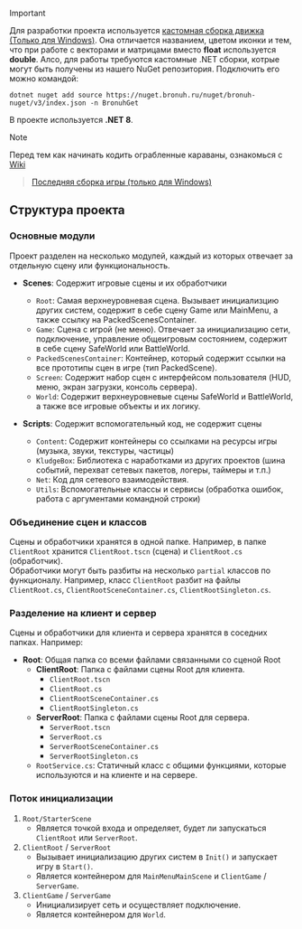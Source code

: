 > [!IMPORTANT]
> Для разработки проекта используется [кастомная сборка движка (Только для Windows)](https://cloud.abro.cc/s/ctYQn7TRaLngYa6). Она отличается названием, цветом иконки и тем, что при работе с векторами и матрицами вместо **float** используется **double**.
> Алсо, для работы требуются кастомные .NET сборки, котрые могут быть получены из нашего NuGet репозитория. Подключить его можно командой:
> ```
> dotnet nuget add source https://nuget.bronuh.ru/nuget/bronuh-nuget/v3/index.json -n BronuhGet
> ```
> В проекте используется **.NET 8**.

> [!NOTE]
> Перед тем как начинать кодить ограбленные караваны, ознакомься с [Wiki](https://github.com/AbroGames/NeonWarfare/wiki)

> [Последняя сборка игры (только для Windows)](https://cloud.abro.cc/s/eHji3prB9HE2D4g)

## Структура проекта
### Основные модули
Проект разделен на несколько модулей, каждый из которых отвечает за отдельную сцену или функциональность.

- **Scenes**: Содержит игровые сцены и их обработчики
  - `Root`: Самая верхнеуровневая сцена. Вызывает инициализцию других систем, содержит в себе сцену Game или MainMenu, а также ссылку на PackedScenesContainer.
  - `Game`: Сцена с игрой (не меню). Отвечает за инициализацию сети, подключение, управление общеигровым состоянием, содержит в себе сцену SafeWorld или BattleWorld.
  - `PackedScenesContainer`: Контейнер, который содержит ссылки на все прототипы сцен в игре (тип PackedScene).
  - `Screen`: Содержит набор сцен с интерфейсом пользователя (HUD, меню, экран загрузки, консоль сервера).
  - `World`: Содержит верхнеуровневые сцены SafeWorld и BattleWorld, а также все игровые объекты и их логику.

- **Scripts**: Содержит вспомогательный код, не содержит сцены
  - `Content`: Содержит контейнеры со ссылками на ресурсы игры (музыка, звуки, текстуры, частицы)
  - `KludgeBox`: Библиотека с наработками из других проектов (шина событий, перехват сетевых пакетов, логеры, таймеры и т.п.)
  - `Net`: Код для сетевого взаимодействия.
  - `Utils`: Вспомогательные классы и сервисы (обработка ошибок, работа с аргументами командной строки)

### Объединение сцен и классов
Сцены и обработчики хранятся в одной папке. Например, в папке `ClientRoot` хранится `ClientRoot.tscn` (сцена) и `ClientRoot.cs` (обработчик).  
Обработчики могут быть разбиты на несколько `partial` классов по функционалу. Например, класс `ClientRoot` разбит на файлы `ClientRoot.cs`, `ClientRootSceneContainer.cs`, `ClientRootSingleton.cs`.

### Разделение на клиент и сервер
Сцены и обработчики для клиента и сервера хранятся в соседних папках. Например:
- **Root**: Общая папка со всеми файлами связанными со сценой Root
  - **ClientRoot**: Папка с файлами сцены Root для клиента.
    - `ClientRoot.tscn`
    - `ClientRoot.cs`
    - `ClientRootSceneContainer.cs`
    - `ClientRootSingleton.cs`
  - **ServerRoot**: Папка с файлами сцены Root для сервера.
    - `ServerRoot.tscn`
    - `ServerRoot.cs`
    - `ServerRootSceneContainer.cs`
    - `ServerRootSingleton.cs`
  - `RootService.cs`: Статичный класс с общими функциями, которые используются и на клиенте и на сервере.

### Поток инициализации
1. `Root/StarterScene`
    - Является точкой входа и определяет, будет ли запускаться `ClientRoot` или `ServerRoot`.
2. `ClientRoot` / `ServerRoot`
    - Вызывает инициализацию других систем в `Init()` и запускает игру в `Start()`.
    - Является контейнером для `MainMenuMainScene` и `ClientGame` / `ServerGame`.
3. `ClientGame` / `ServerGame`
    - Инициализирует сеть и осуществляет подключение.
    - Является контейнером для `World`.
